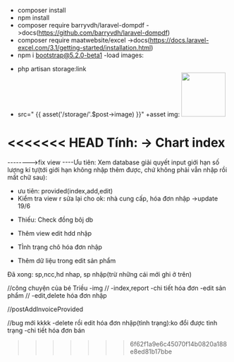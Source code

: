 - composer install
- npm install 
- composer require barryvdh/laravel-dompdf
->docs(https://github.com/barryvdh/laravel-dompdf)
- composer require maatwebsite/excel
->docs(https://docs.laravel-excel.com/3.1/getting-started/installation.html)
- npm i bootstrap@5.2.0-beta1
-load images:
+ php artisan storage:link
+ src=" {{ asset('/storage/'.$post->image) }}" 
+asset img: <img src="{{ url('storage/images/'.$invoiceProvides->image_url) }}" alt="" title="" width="100px" />


<<<<<<< HEAD
Tính:
-> Chart index
=======
-------->fix view
----Ưu tiên: Xem database giải quyết input giới hạn số lượng kí tự(tới giới hạn không nhập thêm được, chứ không phải vẫn nhập rồi mất chữ sau): 
+ ưu tiên: provided(index,add,edit)
+ Kiểm tra view r sửa lại cho ok: nhà cung cấp, hóa đơn nhập
->update 19/6
- Thiếu: Check đồng bôj db



- Thêm view edit hdd nhập
- TÌnh trạng chô hóa đơn nhập
- Thêm dữ liệu trong edit sản phẩm

Đã xong: sp,ncc,hd nhap, sp nhập(trừ những cái mới ghi ở trên)


//công chuyện của bé Triều
-img //
-index,report
-chi tiết hóa đơn
-edit sản phẩm //
-edit,delete hóa đơn nhập

//postAddInvoiceProvided


//bug mới kkkk
-delete rồi edit hóa đơn nhập(tình trạng):ko đổi được tình trạng
-chi tiết hóa đơn bán
>>>>>>> 6f62f1a9e6c45070f14b0820a188e8ed81b17bbe
